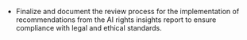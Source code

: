 - Finalize and document the review process for the implementation of recommendations from the AI rights insights report to ensure compliance with legal and ethical standards.